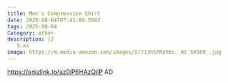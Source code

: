 ```yaml
---
title: Men's Compression Shirt
date: 2025-08-04T07:41:09.584Z
tags: 2025-08-04
Category: other
description: |2
   9.xx
image: https://m.media-amazon.com/images/I/71JhSFMyTbL._AC_SX569_.jpg
---
```

https://amzlink.to/az0iP6HAzQiIP
AD